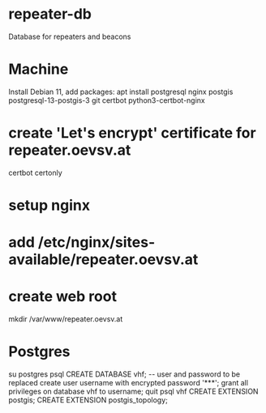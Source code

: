 # repeater-db
Database for repeaters and beacons

# Machine
Install Debian 11, add packages:
apt install postgresql nginx postgis postgresql-13-postgis-3 git certbot python3-certbot-nginx

# create 'Let's encrypt' certificate for repeater.oevsv.at
certbot certonly

# setup nginx
# add /etc/nginx/sites-available/repeater.oevsv.at
# create web root
mkdir /var/www/repeater.oevsv.at

# Postgres
su postgres
psql
CREATE DATABASE vhf;
-- user and password to be replaced
create user username with encrypted password '***';
grant all privileges on database vhf to username;
quit
psql vhf
CREATE EXTENSION postgis;
CREATE EXTENSION postgis_topology;


